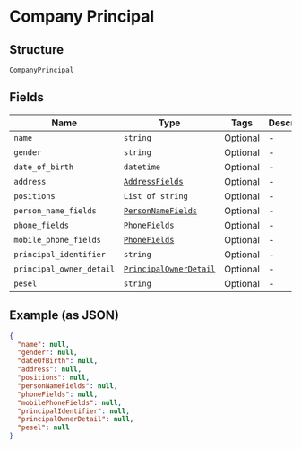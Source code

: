 
# Company Principal

## Structure

`CompanyPrincipal`

## Fields

| Name | Type | Tags | Description |
|  --- | --- | --- | --- |
| `name` | `string` | Optional | - |
| `gender` | `string` | Optional | - |
| `date_of_birth` | `datetime` | Optional | - |
| `address` | [`AddressFields`](../../doc/models/address-fields.md) | Optional | - |
| `positions` | `List of string` | Optional | - |
| `person_name_fields` | [`PersonNameFields`](../../doc/models/person-name-fields.md) | Optional | - |
| `phone_fields` | [`PhoneFields`](../../doc/models/phone-fields.md) | Optional | - |
| `mobile_phone_fields` | [`PhoneFields`](../../doc/models/phone-fields.md) | Optional | - |
| `principal_identifier` | `string` | Optional | - |
| `principal_owner_detail` | [`PrincipalOwnerDetail`](../../doc/models/principal-owner-detail.md) | Optional | - |
| `pesel` | `string` | Optional | - |

## Example (as JSON)

```json
{
  "name": null,
  "gender": null,
  "dateOfBirth": null,
  "address": null,
  "positions": null,
  "personNameFields": null,
  "phoneFields": null,
  "mobilePhoneFields": null,
  "principalIdentifier": null,
  "principalOwnerDetail": null,
  "pesel": null
}
```

